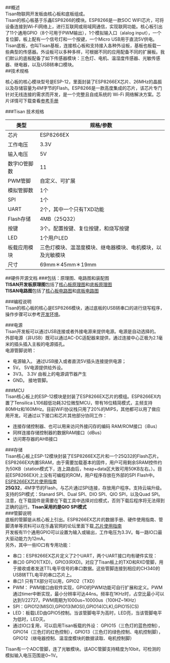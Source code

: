 ##概述  
Tisan物联网开发板由核心板和底板组成。  
Tisan的核心板基于乐鑫ESP8266的模块。ESP8266是一款SOC WIFI芯片，可将设备连接到Wi-Fi网络上，进行互联网或局域网通信，实现联网功能。核心板引出了11个通用GPIO（8个可用于PWM输出），1个模拟输入口（alalog input），一个复位脚，板上配有一个信号灯和一个按键，一个Micro USB用于直流5V供电。  
Tisan底板，也叫Tisan基板，连接核心板和支持接入各种外设板，基板也板载一些典型的传感器。外设板可以多种多样，可根据不同的应用配备不同的扩展板。我们默认的底板配备了如下传感器模块：三色灯、电机、温湿度传感器、光敏传感器、继电器，以及USB转串口模块。  
##技术规格  
 
核心板的核心模块型号是ESP-12，里面封装了ESP8266EX芯片、26MHz的晶振以及存储容量为4M字节的Flash。ESP8266是一款高度集成的芯片，该芯片专门针对无线连接的需求而开发，是一个完整且自成系统的 Wi-Fi 网络解决方案。芯片详情可下载查看[参考手册](http://bbs.espressif.com/download/file.php?id=562)  
  

###Tisan 技术规格   

| 类型 | 规格/参数 |  
| --- | --------- |  
| 芯片 | ESP8266EX |  
| 工作电压 | 3.3V |  
| 输入电压 | 5V |  
| 数字IO管脚数 | 11 |    
| PWM管脚 | 自定义、可扩展 |  
| 模拟管脚数 | 1个 |  
| SPI | 1个 |
| UART | 2个，其中一个只有TXD功能 |  
| Flash存储 | 4MB（25Q32） |  
| 按键 | 3个。配置按键、复位按键，和烧写按键 |  
| LED | 1个用户LED |  
| 板载应用模块 | 三色灯模块、温湿度模块、继电器模块、电机模块，以及光敏模块 |  
| 尺寸 | 69mm＊45mm＊19mm |  



##硬件开源文档 
###包括：原理图、电路图和装配图  
**TISAN开发板原理图**包括了[核心板原理图](reference/tisan-core-board.png)和[底板原理图](reference/tisan-base-board.pdf)  
**TISAN电路图**包括了[核心板电路图](reference/tisan-core_pcb.pdf)和[底板电路图](reference/tisan_base_pcb.pdf)   

###编程说明  
Tisan的核心板的核心是ESP8266模块，通过底板的USB转串口的进行烧写程序，操作步骤可以参考[开发环境](开发环境.md)。 
  
###电源  
Tisan开发板可以通过USB连接或者外接电源来提供电源。电源是自动选择的。  
外部电源（非USB）既可以通过AC-DC适配器来提供，通过连接中心正极为2.1毫米的插头插入主板的电源插孔。  
电源管脚说明：  
- 电源输入。 通过USB接入或者直流5V插头连接提供电源；  
- 5V。 5V电源提供给外设。  
- 3V3。 3.3V 由板上的电源调节器产生   
- GND。 接地管脚。  

###MCU  
Tisan核心板上的ESP-12模块是封装了ESP8266EX芯片的模组。ESP8266EX内置了Tensilica L106超低功耗32位微型MCU，带有16位精简模式，主频支持80MHz和160MHz。目前WiFi协议栈只用了20%的MIPS，其他都可以用了做应用开发。可通过以下接口和芯片其他部分协同工作：  
- 连接存储控制器、也可以用来访问外接闪存的编码 RAM/ROM接口（iBus）  
- 同样连接存储控制器的数据RAM接口（dBus）
- 访问寄存器的AHB接口  
   
###存储  
Tisan核心板上ESP-12模块封装了ESP8266EX芯片和一个25Q32的Flash芯片。  
ESP8266EX内置SRAM，由于需要加载基本的固件，用户可用剩余SRAM控件约为50KB（station模式下，连上路由后，heap+data区大致可用50KB左右。）。目前ESP8266EX片上没有可编程的ROM，用户程序存放在外部的SPI Flash中。  
[ESP8266EX芯片使用指南](http://bbs.espressif.com/viewtopic.php?f=21&t=412&p=1545#p1545)   
**25Q32**，4M字节的Flash，与芯片通过SPI连接，存放用户程序。支持云端升级。支持的SPI模式：Stanard SPI、Dual SPI、DIO SPI、QIO SPI，以及Quad SPI。  
注意，在下载固件是需要在下载工具中选择对应模式，否则下载后程序将无法得到正确的运行。**Tisan采用的是QIO SPI模式**  
###管脚说明    
底板的管脚是从核心板上引出。ESP8266EX芯片的数据手册、硬件使用指南、管脚清单等资料可以在乐鑫官网的论坛里面下载,[芯片使用指南](http://bbs.espressif.com/viewtopic.php?f=21&t=412&p=1545#p1545)  
开发板有11个通用GPIO可以设置为输入或输出，工作电压为3.3V。每一路IO口最大驱动能力为12mA。  
另外，其中一些IO口有专用功能：  
- 串口：ESP8266EX芯片定义了2个UART，两个UART接口均有硬件实现：  
 - 串口0 GPIO1(TXD)，GPIO3(RXD)。对应了Tisan板上的TXD和RXD管脚，用于接收或者发送TTL电平信号的串口数据。这些管脚连接到相应的CH340的USB转TTL电平的串口芯片上。  
 - 串口1 只有TX部分可以用，GPIO2（TXD）  
- PWM： PWM接口由软件实现，GPIO的PWM功能可自行扩展和定义。PWM通过timer中断实现，最小分辨率可达44ns。频率在1KHz时，占空比最小可以达到1/22727。PWM周期为1000us~10000us（100HZ~1KHz）    
- SPI：GPIO12(MISO),GPIO13(MOSI),GPIO14(CLK),GPIO15(CS)  
- LED：板载LED由GPIO5控制。当该管脚电平为高时，LED亮，当该管脚电平为低时，LED灭。   
- 通过IO口复用，可以启用Tisan板载的外设：  GPIO15（三色灯的蓝色控制），GPIO14（三色灯的红色控制），GPIO13（三色灯的绿色控制、电机控制脚），GPIO12（继电器控制、温湿度模块的数据读取、电机控制脚）  
  
Tisan有一个ADC管脚，连了光敏模块。该ADC管脚支持精度为10bit，可检测的模拟输入电压范围是0~1V。